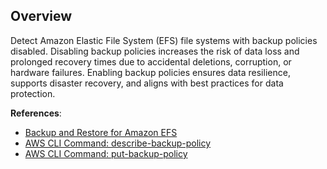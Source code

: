 ## Overview

Detect Amazon Elastic File System (EFS) file systems with backup policies disabled. Disabling backup policies increases the risk of data loss and prolonged recovery times due to accidental deletions, corruption, or hardware failures. Enabling backup policies ensures data resilience, supports disaster recovery, and aligns with best practices for data protection.

**References**:
- [Backup and Restore for Amazon EFS](https://docs.aws.amazon.com/efs/latest/ug/awsbackup.html)
- [AWS CLI Command: describe-backup-policy](https://docs.aws.amazon.com/cli/latest/reference/efs/describe-backup-policy.html)
- [AWS CLI Command: put-backup-policy](https://docs.aws.amazon.com/cli/latest/reference/efs/put-backup-policy.html)
